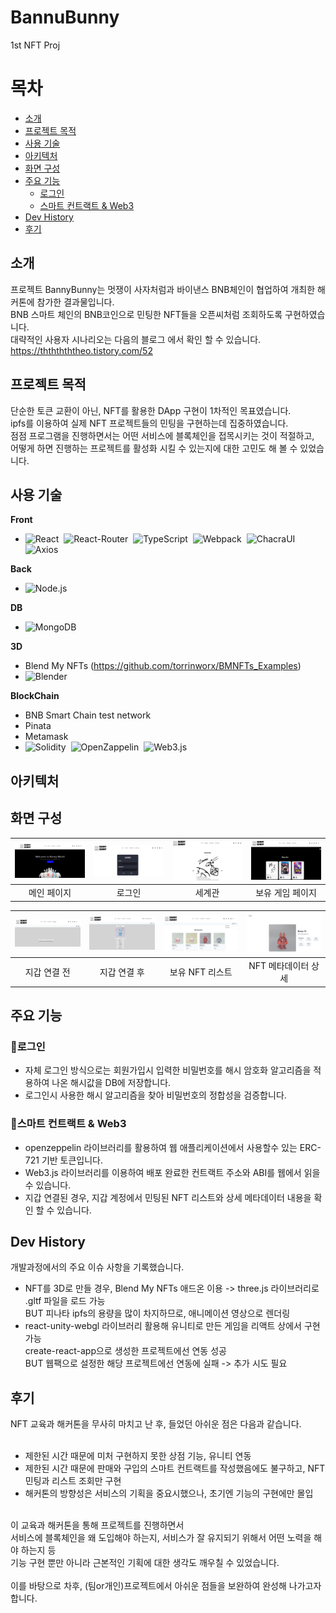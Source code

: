 # BannuBunny
1st NFT Proj


# 목차 
 - [소개](#소개) 
 - [프로젝트 목적](#프로젝트-목적)
 - [사용 기술](#사용-기술)
 - [아키텍처](#아키텍처) 
 - [화면 구성](#화면-구성)
 - [주요 기능](#주요-기능)
    - [로그인](#로그인)  
    - [스마트 컨트랙트 & Web3](#스마트-컨트랙트--web3)
 - [Dev History](#dev-history)
 - [후기](#후기)


## 소개
프로젝트 BannyBunny는 멋쟁이 사자처럼과 바이낸스 BNB체인이 협업하여 개최한 해커톤에 참가한 결과물입니다.<br>
BNB 스마트 체인의 BNB코인으로 민팅한 NFT들을 오픈씨처럼 조회하도록 구현하였습니다.<br>
대략적인 사용자 시나리오는 다음의 블로그 에서 확인 할 수 있습니다.
https://thththththeo.tistory.com/52



## 프로젝트 목적
단순한 토큰 교환이 아닌, NFT를 활용한 DApp 구현이 1차적인 목표였습니다.<br>
ipfs를 이용하여 실제 NFT 프로젝트들의 민팅을 구현하는데 집중하였습니다.<br>
점점 프로그램을 진행하면서는 어떤 서비스에 블록체인을 접목시키는 것이 적절하고,<br>
어떻게 하면 진행하는 프로젝트를 활성화 시킬 수 있는지에 대한 고민도 해 볼 수 있었습니다. 



## 사용 기술
**Front**
<br>
* ![React](https://img.shields.io/badge/React-18.2-blue?style=plastic&logo=React&logoColor=61DAFB)
&nbsp;![React-Router](https://img.shields.io/badge/React--Router-6.2.1-red?style=plastic&logo=ReactRouter&logoColor=CA4245)
&nbsp;![TypeScript](https://img.shields.io/badge/TypeScript-18.0-blue?style=plastic&logo=TypeScript&logoColor=3178C6)
&nbsp;![Webpack](https://img.shields.io/badge/Webpack-5.75-lightblue?style=plastic&logo=Webpack&logoColor=8DD6F9)
&nbsp;![ChacraUI](https://img.shields.io/badge/Chakra--ui-2.4-green?style=plastic&logo=ChakraUI&logoColor=319795)
&nbsp;![Axios](https://img.shields.io/badge/Axios-0.25-violet?style=plastic&logo=Axios&logoColor=5A29E4)

**Back**
<br>
* ![Node.js](https://img.shields.io/badge/Node.js-14.17-green?style=plastic&logo=Node.js&logoColor=339933)

**DB**
<br>
* ![MongoDB](https://img.shields.io/badge/MongoDB-5.0-green?style=plastic&logo=MongoDB&logoColor=47A248)

**3D**
<br>
* Blend My NFTs (https://github.com/torrinworx/BMNFTs_Examples)<br>
* ![Blender](https://img.shields.io/badge/Blender-3.3-orange?style=plastic&logo=Blender&logoColor=F5792A)

**BlockChain**
<br>
* BNB Smart Chain test network<br>
* Pinata<br>
* Metamask<br>
* ![Solidity](https://img.shields.io/badge/Solidity-0.8.7-darkgrey?style=plastic&logo=Solidity&logoColor=363636)
&nbsp;![OpenZappelin](https://img.shields.io/badge/OpenZeppelin-4.8.0-blueviolet?style=plastic&logo=OpenZeppelin&logoColor=4E5EE4)
&nbsp;![Web3.js](https://img.shields.io/badge/Web3.js-1.6-orange?style=plastic&logo=Web3.js&logoColor=F16822)



## 아키텍처



## 화면 구성
|![메인](./readmeImg/main.png)|![로그인](./readmeImg/login.png)| ![세계관](./readmeImg/chronicle.png) | ![보유 게임](./readmeImg/gamemarket.png) |
| :-----------------------------------------------------------------------------------------------------------------: | :-----------------------------------------------------------------------------------------------------------------: | :-----------------------------------------------------------------------------------------------------------------: | :-----------------------------------------------------------------------------------------------------------------: |
|                                                      메인 페이지                                                      |                                                       로그인                                                        |                                                      세계관                                                       |                                                     보유 게임 페이지                                                      |

| ![지갑연결전](./readmeImg/walletbefore.png) | ![지갑연결후](./readmeImg/walletafter.png) | ![nft리스트](./readmeImg/nftlist.png) | ![nft상세](./readmeImg/nftdetail.png) |
| :-----------------------------------------------------------------------------------------------------------------: | :-----------------------------------------------------------------------------------------------------------------: | :-----------------------------------------------------------------------------------------------------------------: | :-----------------------------------------------------------------------------------------------------------------: |
|                                                      지갑 연결 전                                                      |                                                       지갑 연결 후                                                        |                                                      보유 NFT 리스트                                                        |                                                     NFT 메타데이터 상세                                                      |

## 주요 기능
### 🌠로그인
   - 자체 로그인 방식으로는 회원가입시 입력한 비밀번호를 해시 암호화 알고리즘을 적용하여 나온 해시값을 DB에 저장합니다.<br> 
   - 로그인시 사용한 해시 알고리즘을 찾아 비밀번호의 정합성을 검증합니다.<br> 
### 🌠스마트 컨트랙트 & Web3
   - openzeppelin 라이브러리를 활용하여 웹 애플리케이션에서 사용할수 있는 ERC-721 기반 토큰입니다.<br>
   - Web3.js 라이브러리를 이용하여 배포 완료한 컨트랙트 주소와 ABI를 웹에서 읽을 수 있습니다.<br>
   - 지갑 연결된 경우, 지갑 계정에서 민팅된 NFT 리스트와 상세 메타데이터 내용을 확인 할 수 있습니다.<br>

## Dev History
개발과정에서의 주요 이슈 사항을 기록했습니다.
   - NFT를 3D로 만들 경우, Blend My NFTs 애드온 이용 -> three.js 라이브러리로 .gltf 파일을 로드 가능 <br>
     BUT 피나타 ipfs의 용량을 많이 차지하므로, 애니메이션 영상으로 렌더링
   - react-unity-webgl 라이브러리 활용해 유니티로 만든 게임을 리액트 상에서 구현 가능<br>
     create-react-app으로 생성한 프로젝트에선 연동 성공<br>
     BUT 웹팩으로 설정한 해당 프로젝트에선 연동에 실패 -> 추가 시도 필요 

## 후기
NFT 교육과 해커톤을 무사히 마치고 난 후, 들었던 아쉬운 점은 다음과 같습니다.<br>
<br>
* 제한된 시간 때문에 미처 구현하지 못한 상점 기능, 유니티 연동<br>
* 제한된 시간 때문에 판매와 구입의 스마트 컨트랙트를 작성했음에도 불구하고, NFT 민팅과 리스트 조회만 구현<br>
* 해커톤의 방향성은 서비스의 기획을 중요시했으나, 초기엔 기능의 구현에만 몰입<br>
<br>
이 교육과 해커톤을 통해 프로젝트를 진행하면서<br>
서비스에 블록체인을 왜 도입해야 하는지, 서비스가 잘 유지되기 위해서 어떤 노력을 해야 하는지 등<br>
기능 구현 뿐만 아니라 근본적인 기획에 대한 생각도 깨우칠 수 있었습니다.<br>
<br>
이를 바탕으로 차후, (팀or개인)프로젝트에서 아쉬운 점들을 보완하여 완성해 나가고자 합니다. 











